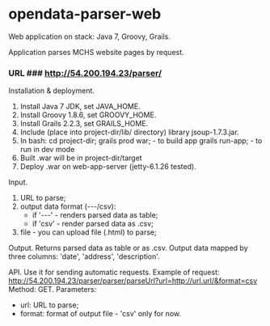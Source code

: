 # opendata-parser-web #

Web application on stack: Java 7, Groovy, Grails.

Application parses MCHS website pages by request.
### URL ### http://54.200.194.23/parser/

Installation & deployment.
1. Install Java 7 JDK, set JAVA_HOME.
2. Install Groovy 1.8.6, set GROOVY_HOME.
3. Install Grails 2.2.3, set GRAILS_HOME.
4. Include (place into project-dir/lib/ directory) library jsoup-1.7.3.jar.
5. In bash: 
    cd project-dir;
    grails prod war; - to build app
    grails run-app; - to run in dev mode
6. Built .war will be in project-dir/target
7. Deploy .war on web-app-server (jetty-6.1.26 tested).


Input.
1) URL to parse;
2) output data format (---/csv):
    - if '---' - renders parsed data as table;
    - if 'csv' - render parsed data as .csv;
3) file - you can upload file (.html) to parse;

Output.
Returns parsed data as table or as .csv.
Output data mapped by three columns: 'date', 'address', 'description'.

API.
Use it for sending automatic requests.
Example of request: http://54.200.194.23/parser/parser/parseUrl?url=http://url.url/&format=csv
Method: GET.
Parameters:
- url: URL to parse;
- format: format of output file - 'csv' only for now.